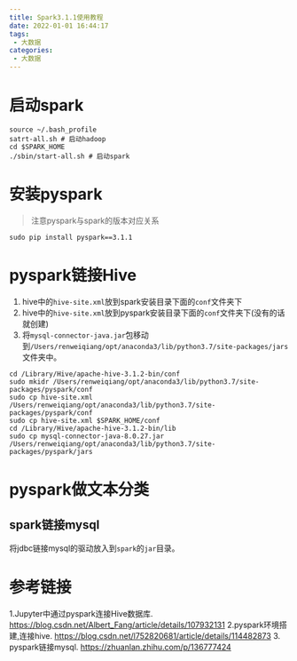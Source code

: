 ```yaml
---
title: Spark3.1.1使用教程
date: 2022-01-01 16:44:17
tags:
 - 大数据
categories:
 - 大数据
---
```


# 启动spark

```shell
source ~/.bash_profile
satrt-all.sh # 启动hadoop
cd $SPARK_HOME
./sbin/start-all.sh # 启动spark
```

# 安装pyspark

> 注意pyspark与spark的版本对应关系

```shell
sudo pip install pyspark==3.1.1
```

# pyspark链接Hive

1. hive中的`hive-site.xml`放到spark安装目录下面的`conf`文件夹下
3. hive中的`hive-site.xml`放到pyspark安装目录下面的`conf`文件夹下(没有的话就创建)
2. 将`mysql-connector-java.jar`包移动到`/Users/renweiqiang/opt/anaconda3/lib/python3.7/site-packages/jars`文件夹中。

```shell
cd /Library/Hive/apache-hive-3.1.2-bin/conf
sudo mkidr /Users/renweiqiang/opt/anaconda3/lib/python3.7/site-packages/pyspark/conf
sudo cp hive-site.xml /Users/renweiqiang/opt/anaconda3/lib/python3.7/site-packages/pyspark/conf
sudo cp hive-site.xml $SPARK_HOME/conf
cd /Library/Hive/apache-hive-3.1.2-bin/lib
sudo cp mysql-connector-java-8.0.27.jar /Users/renweiqiang/opt/anaconda3/lib/python3.7/site-packages/pyspark/jars
```

# pyspark做文本分类

## spark链接mysql

将jdbc链接mysql的驱动放入到`spark`的`jar`目录。



# 参考链接

1.Jupyter中通过pyspark连接Hive数据库. https://blog.csdn.net/Albert_Fang/article/details/107932131
2.pyspark环境搭建,连接hive. https://blog.csdn.net/l752820681/article/details/114482873
3. pyspark链接mysql. https://zhuanlan.zhihu.com/p/136777424
